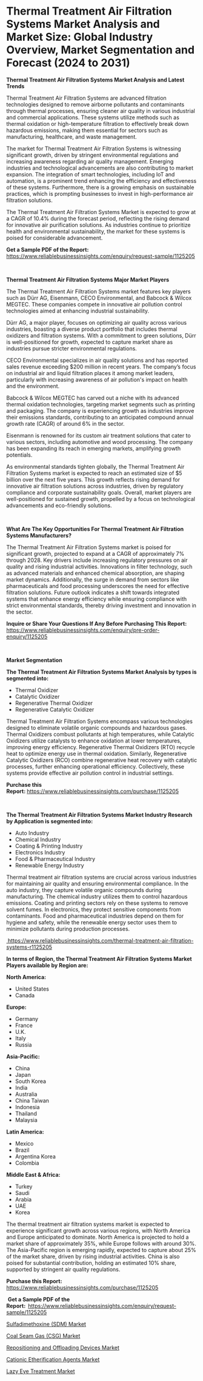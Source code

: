 <p><h1>Thermal Treatment Air Filtration Systems Market Analysis and Market Size: Global Industry Overview, Market Segmentation and Forecast (2024 to 2031)</h1></p><p><strong>Thermal Treatment Air Filtration Systems Market Analysis and Latest Trends</strong></p>
<p><p>Thermal Treatment Air Filtration Systems are advanced filtration technologies designed to remove airborne pollutants and contaminants through thermal processes, ensuring cleaner air quality in various industrial and commercial applications. These systems utilize methods such as thermal oxidation or high-temperature filtration to effectively break down hazardous emissions, making them essential for sectors such as manufacturing, healthcare, and waste management.</p><p>The market for Thermal Treatment Air Filtration Systems is witnessing significant growth, driven by stringent environmental regulations and increasing awareness regarding air quality management. Emerging industries and technological advancements are also contributing to market expansion. The integration of smart technologies, including IoT and automation, is a prominent trend enhancing the efficiency and effectiveness of these systems. Furthermore, there is a growing emphasis on sustainable practices, which is prompting businesses to invest in high-performance air filtration solutions.</p><p>The Thermal Treatment Air Filtration Systems Market is expected to grow at a CAGR of 10.4% during the forecast period, reflecting the rising demand for innovative air purification solutions. As industries continue to prioritize health and environmental sustainability, the market for these systems is poised for considerable advancement.</p></p>
<p><strong>Get a Sample PDF of the Report:&nbsp;</strong> <a href="https://www.reliablebusinessinsights.com/enquiry/request-sample/1125205?utm_campaign=97&utm_medium=2&utm_source=Github&utm_content=ia&utm_term=05122024&utm_id=thermal-treatment-air-filtration-systems">https://www.reliablebusinessinsights.com/enquiry/request-sample/1125205</a></p>
<p>&nbsp;</p>
<p><strong>Thermal Treatment Air Filtration Systems Major Market Players</strong></p>
<p><p>The Thermal Treatment Air Filtration Systems market features key players such as Dürr AG, Eisenmann, CECO Environmental, and Babcock & Wilcox MEGTEC. These companies compete in innovative air pollution control technologies aimed at enhancing industrial sustainability.</p><p>Dürr AG, a major player, focuses on optimizing air quality across various industries, boasting a diverse product portfolio that includes thermal oxidizers and filtration systems. With a commitment to green solutions, Dürr is well-positioned for growth, expected to capture market share as industries pursue stricter environmental regulations.</p><p>CECO Environmental specializes in air quality solutions and has reported sales revenue exceeding $200 million in recent years. The company’s focus on industrial air and liquid filtration places it among market leaders, particularly with increasing awareness of air pollution's impact on health and the environment.</p><p>Babcock & Wilcox MEGTEC has carved out a niche with its advanced thermal oxidation technologies, targeting market segments such as printing and packaging. The company is experiencing growth as industries improve their emissions standards, contributing to an anticipated compound annual growth rate (CAGR) of around 6% in the sector.</p><p>Eisenmann is renowned for its custom air treatment solutions that cater to various sectors, including automotive and wood processing. The company has been expanding its reach in emerging markets, amplifying growth potentials.</p><p>As environmental standards tighten globally, the Thermal Treatment Air Filtration Systems market is expected to reach an estimated size of $5 billion over the next five years. This growth reflects rising demand for innovative air filtration solutions across industries, driven by regulatory compliance and corporate sustainability goals. Overall, market players are well-positioned for sustained growth, propelled by a focus on technological advancements and eco-friendly solutions.</p></p>
<p>&nbsp;</p>
<p><strong>What Are The Key Opportunities For Thermal Treatment Air Filtration Systems Manufacturers?</strong></p>
<p><p>The Thermal Treatment Air Filtration Systems market is poised for significant growth, projected to expand at a CAGR of approximately 7% through 2028. Key drivers include increasing regulatory pressures on air quality and rising industrial activities. Innovations in filter technology, such as advanced materials and enhanced chemical absorption, are shaping market dynamics. Additionally, the surge in demand from sectors like pharmaceuticals and food processing underscores the need for effective filtration solutions. Future outlook indicates a shift towards integrated systems that enhance energy efficiency while ensuring compliance with strict environmental standards, thereby driving investment and innovation in the sector.</p></p>
<p><strong>Inquire or Share Your Questions If Any Before Purchasing This Report:</strong> <a href="https://www.reliablebusinessinsights.com/enquiry/pre-order-enquiry/1125205?utm_campaign=97&utm_medium=2&utm_source=Github&utm_content=ia&utm_term=05122024&utm_id=thermal-treatment-air-filtration-systems">https://www.reliablebusinessinsights.com/enquiry/pre-order-enquiry/1125205</a></p>
<p>&nbsp;</p>
<p><strong>Market Segmentation</strong></p>
<p><strong>The Thermal Treatment Air Filtration Systems Market Analysis by types is segmented into:</strong></p>
<p><ul><li>Thermal Oxidizer</li><li>Catalytic Oxidizer</li><li>Regenerative Thermal Oxidizer</li><li>Regenerative Catalytic Oxidizer</li></ul></p>
<p><p>Thermal Treatment Air Filtration Systems encompass various technologies designed to eliminate volatile organic compounds and hazardous gases. Thermal Oxidizers combust pollutants at high temperatures, while Catalytic Oxidizers utilize catalysts to enhance oxidation at lower temperatures, improving energy efficiency. Regenerative Thermal Oxidizers (RTO) recycle heat to optimize energy use in thermal oxidation. Similarly, Regenerative Catalytic Oxidizers (RCO) combine regenerative heat recovery with catalytic processes, further enhancing operational efficiency. Collectively, these systems provide effective air pollution control in industrial settings.</p></p>
<p><strong>Purchase this Report:&nbsp;</strong><a href="https://www.reliablebusinessinsights.com/purchase/1125205?utm_campaign=97&utm_medium=2&utm_source=Github&utm_content=ia&utm_term=05122024&utm_id=thermal-treatment-air-filtration-systems">https://www.reliablebusinessinsights.com/purchase/1125205</a></p>
<p>&nbsp;</p>
<p><strong>The Thermal Treatment Air Filtration Systems Market Industry Research by Application is segmented into:</strong></p>
<p><ul><li>Auto Industry</li><li>Chemical Industry</li><li>Coating & Printing Industry</li><li>Electronics Industry</li><li>Food & Pharmaceutical Industry</li><li>Renewable Energy Industry</li></ul></p>
<p><p>Thermal treatment air filtration systems are crucial across various industries for maintaining air quality and ensuring environmental compliance. In the auto industry, they capture volatile organic compounds during manufacturing. The chemical industry utilizes them to control hazardous emissions. Coating and printing sectors rely on these systems to remove solvent fumes. In electronics, they protect sensitive components from contaminants. Food and pharmaceutical industries depend on them for hygiene and safety, while the renewable energy sector uses them to minimize pollutants during production processes.</p></p>
<p><a href="https://www.reliablebusinessinsights.com/thermal-treatment-air-filtration-systems-r1125205?utm_campaign=97&utm_medium=2&utm_source=Github&utm_content=ia&utm_term=05122024&utm_id=thermal-treatment-air-filtration-systems">&nbsp;https://www.reliablebusinessinsights.com/thermal-treatment-air-filtration-systems-r1125205</a></p>
<p><strong>In terms of Region, the Thermal Treatment Air Filtration Systems Market Players available by Region are:</strong></p>
<p>
    <p> <strong> North America: </strong>
        <ul>
            <li>United States</li>
            <li>Canada</li>
        </ul>
        </p> 
    <p> <strong> Europe: </strong>
        <ul>
            <li>Germany</li>
            <li>France</li>
            <li>U.K.</li>
            <li>Italy</li>
            <li>Russia</li>
        </ul>
        </p> 
    <p> <strong> Asia-Pacific: </strong>
        <ul>
            <li>China</li>
            <li>Japan</li>
            <li>South Korea</li>
            <li>India</li>
            <li>Australia</li>
            <li>China Taiwan</li>
            <li>Indonesia</li>
            <li>Thailand</li>
            <li>Malaysia</li>
        </ul>
        </p> 
    <p> <strong> Latin America: </strong>
        <ul>
            <li>Mexico</li>
            <li>Brazil</li>
            <li>Argentina Korea</li>
            <li>Colombia</li>
        </ul>
        </p> 
    <p> <strong> Middle East & Africa: </strong>
        <ul>
            <li>Turkey</li>
            <li>Saudi</li>
            <li>Arabia</li>
            <li>UAE</li>
            <li>Korea</li>
        </ul>
    </p>
    </p>
<p><p>The thermal treatment air filtration systems market is expected to experience significant growth across various regions, with North America and Europe anticipated to dominate. North America is projected to hold a market share of approximately 35%, while Europe follows with around 30%. The Asia-Pacific region is emerging rapidly, expected to capture about 25% of the market share, driven by rising industrial activities. China is also poised for substantial contribution, holding an estimated 10% share, supported by stringent air quality regulations.</p></p>
<p><strong>Purchase this Report: </strong><a href="https://www.reliablebusinessinsights.com/purchase/1125205?utm_campaign=97&utm_medium=2&utm_source=Github&utm_content=ia&utm_term=05122024&utm_id=thermal-treatment-air-filtration-systems">https://www.reliablebusinessinsights.com/purchase/1125205</a></p>
<p>&nbsp;<strong>Get a Sample PDF of the Report:&nbsp;&nbsp;</strong><a href="https://www.reliablebusinessinsights.com/enquiry/request-sample/1125205?utm_campaign=97&utm_medium=2&utm_source=Github&utm_content=ia&utm_term=05122024&utm_id=thermal-treatment-air-filtration-systems">https://www.reliablebusinessinsights.com/enquiry/request-sample/1125205</a></p>
<p><strong></strong></p>
<p><p><a href="https://issuu.com/reportprime-2/docs/sulfadimethoxine-sdm-market-size-2030.pptx?utm_campaign=97&utm_medium=2&utm_source=Github&utm_content=ia&utm_term=05122024&utm_id=thermal-treatment-air-filtration-systems">Sulfadimethoxine (SDM) Market</a></p><p><a href="https://issuu.com/reportprime-2/docs/coal-seam-gas-csg-market-size-2030.pptx?utm_campaign=97&utm_medium=2&utm_source=Github&utm_content=ia&utm_term=05122024&utm_id=thermal-treatment-air-filtration-systems">Coal Seam Gas (CSG) Market</a></p><p><a href="https://www.linkedin.com/pulse/repositioning-offloading-devices-market-analysis-2024-2031-projected-qpoxc?utm_campaign=97&utm_medium=2&utm_source=Github&utm_content=ia&utm_term=05122024&utm_id=thermal-treatment-air-filtration-systems">Repositioning and Offloading Devices Market</a></p><p><a href="https://github.com/abbislposival/Market-Research-Report-List-1/blob/main/cationic-etherification-agents-market.md?utm_campaign=97&utm_medium=2&utm_source=Github&utm_content=ia&utm_term=05122024&utm_id=thermal-treatment-air-filtration-systems">Cationic Etherification Agents Market</a></p><p><a href="https://www.linkedin.com/pulse/lazy-eye-treatment-market-report-2024-2031-challenges-tofhc?utm_campaign=97&utm_medium=2&utm_source=Github&utm_content=ia&utm_term=05122024&utm_id=thermal-treatment-air-filtration-systems">Lazy Eye Treatment Market</a></p></p>